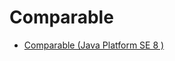 # Comparable
- [Comparable (Java Platform SE 8 )](https://docs.oracle.com/javase/8/docs/api/java/lang/Comparable.html)
